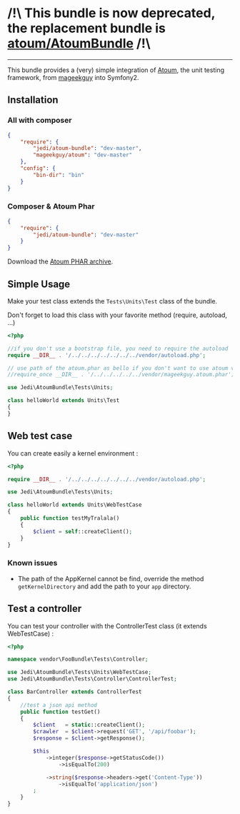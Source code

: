 /!\ This bundle is now deprecated, the replacement bundle is [atoum/AtoumBundle](https://github.com/atoum/AtoumBundle) /!\
================
----
This bundle provides a (very) simple integration of [Atoum](https://github.com/mageekguy/atoum), the unit testing framework, from [mageekguy](https://github.com/mageekguy) into Symfony2.

## Installation

### All with composer

```json
{
    "require": {
        "jedi/atoum-bundle": "dev-master",
        "mageekguy/atoum": "dev-master"
    },
    "config": {
        "bin-dir": "bin"
    }
}
```

### Composer & Atoum Phar

```json
{
    "require": {
        "jedi/atoum-bundle": "dev-master"
    }
}
```

Download the [Atoum PHAR archive](http://downloads.atoum.org/nightly/mageekguy.atoum.phar).

## Simple Usage

Make your test class extends the `Tests\Units\Test` class of the bundle.

Don't forget to load this class with your favorite method (require, autoload, ...)

``` php
<?php

//if you don't use a bootstrap file, you need to require the autoload
require __DIR__ . '/../../../../../../../vendor/autoload.php';

// use path of the atoum.phar as bello if you don't want to use atoum via composer
//require_once __DIR__ . '/../../../../../vendor/mageekguy.atoum.phar';

use Jedi\AtoumBundle\Tests\Units;

class helloWorld extends Units\Test
{
}
```

## Web test case

You can create easily a kernel environment :

``` php
<?php

require __DIR__ . '/../../../../../../../vendor/autoload.php';

use Jedi\AtoumBundle\Tests\Units;

class helloWorld extends Units\WebTestCase
{
    public function testMyTralala()
    {
        $client = self::createClient();
    }
}
```

### Known issues

- The path of the AppKernel cannot be find, override the method `getKernelDirectory` and add the path to your `app` directory.

## Test a controller

You can test your controller with the ControllerTest class (it extends WebTestCase) :

``` php
<?php

namespace vendor\FooBundle\Tests\Controller;

use Jedi\AtoumBundle\Tests\Units\WebTestCase;
use Jedi\AtoumBundle\Tests\Controller\ControllerTest;

class BarController extends ControllerTest
{
    //test a json api method
    public function testGet()
    {
        $client   = static::createClient();
        $crawler  = $client->request('GET', '/api/foobar');
        $response = $client->getResponse();

        $this
            ->integer($response->getStatusCode())
                ->isEqualTo(200)

            ->string($response->headers->get('Content-Type'))
                ->isEqualTo('application/json')
        ;
    }
}
```